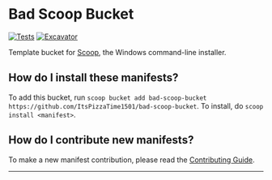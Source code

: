 # Bad Scoop Bucket

[![Tests](https://github.com/ItsPizzaTime1501/bad-scoop-bucket/actions/workflows/ci.yml/badge.svg)](https://github.com/ItsPizzaTime1501/bad-scoop-bucket/actions/workflows/ci.yml) [![Excavator](https://github.com/ItsPizzaTime1501/bad-scoop-bucket/actions/workflows/excavator.yml/badge.svg)](https://github.com/ItsPizzaTime1501/bad-scoop-bucket/actions/workflows/excavator.yml)

Template bucket for [Scoop](https://scoop.sh), the Windows command-line installer.

How do I install these manifests?
---------------------------------

To add this bucket, run `scoop bucket add bad-scoop-bucket https://github.com/ItsPizzaTime1501/bad-scoop-bucket`. To install, do `scoop install <manifest>`.

How do I contribute new manifests?
----------------------------------

To make a new manifest contribution, please read the [Contributing Guide](https://github.com/ScoopInstaller/.github/blob/main/.github/CONTRIBUTING.md).

----
